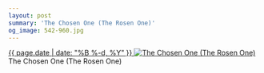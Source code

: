 ```yaml
---
layout: post
summary: 'The Chosen One (The Rosen One)'
og_image: 542-960.jpg
---
```


<p>
 <time>
  <a href="/542">
   {{ page.date | date: "%B %-d, %Y" }}
  </a>
 </time>
 <a href="/542">
  <img alt="The Chosen One (The Rosen One)" data-taken="8/28/2016" sizes="(min-width: 700px) 50vw, calc(100vw - 2rem)" src="{{ site.assets_url }}/542-480.jpg" srcset="{{ site.assets_url }}/542-240.jpg 240w, {{ site.assets_url }}/542-480.jpg 480w, {{ site.assets_url }}/542-720.jpg 720w, {{ site.assets_url }}/542-960.jpg 960w"/>
 </a>
 <span>
  The Chosen One (The Rosen One)
 </span>
</p>
